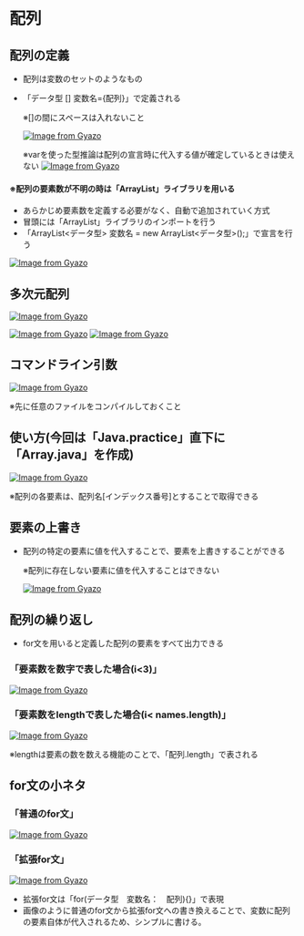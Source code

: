# 配列
## 配列の定義
- 配列は変数のセットのようなもの
- 「データ型 [] 変数名={配列}」で定義される

  ※[]の間にスペースは入れないこと
  
  [![Image from Gyazo](https://i.gyazo.com/5222427759c33390fd0a7686c20ab3d3.png)](https://gyazo.com/5222427759c33390fd0a7686c20ab3d3)

  ※varを使った型推論は配列の宣言時に代入する値が確定しているときは使えない
[![Image from Gyazo](https://i.gyazo.com/6cc3071a9e363bd01466e1377c6ba0e5.png)](https://gyazo.com/6cc3071a9e363bd01466e1377c6ba0e5)

#### ※配列の要素数が不明の時は「ArrayList」ライブラリを用いる
- あらかじめ要素数を定義する必要がなく、自動で追加されていく方式
- 冒頭には「ArrayList」ライブラリのインポートを行う
- 「ArrayList<データ型> 変数名 = new ArrayList<データ型>();」で宣言を行う

[![Image from Gyazo](https://i.gyazo.com/1f9b3260a793aefb27b2749a21cccf80.png)](https://gyazo.com/1f9b3260a793aefb27b2749a21cccf80)

## 多次元配列
[![Image from Gyazo](https://i.gyazo.com/017be2de216b59b82a1a580fef43601a.png)](https://gyazo.com/017be2de216b59b82a1a580fef43601a)

[![Image from Gyazo](https://i.gyazo.com/3dbf34118d53437a3b1dd44fded33c9b.png)](https://gyazo.com/3dbf34118d53437a3b1dd44fded33c9b)
[![Image from Gyazo](https://i.gyazo.com/453d824c845372b8ef3c2ef527487e4a.png)](https://gyazo.com/453d824c845372b8ef3c2ef527487e4a)

## コマンドライン引数
[![Image from Gyazo](https://i.gyazo.com/61aeed9526e6990745338cd4bbbd5386.png)](https://gyazo.com/61aeed9526e6990745338cd4bbbd5386)

※先に任意のファイルをコンパイルしておくこと

## 使い方(今回は「Java.practice」直下に「Array.java」を作成)
[![Image from Gyazo](https://i.gyazo.com/4b63c8cbf9b2710d0bfc41fb1679c8ad.png)](https://gyazo.com/4b63c8cbf9b2710d0bfc41fb1679c8ad)

※配列の各要素は、配列名[インデックス番号]とすることで取得できる

## 要素の上書き
- 配列の特定の要素に値を代入することで、要素を上書きすることができる

  ※配列に存在しない要素に値を代入することはできない

  [![Image from Gyazo](https://i.gyazo.com/551842b8de649dff7b6a40e16b4011b8.png)](https://gyazo.com/551842b8de649dff7b6a40e16b4011b8)

## 配列の繰り返し
- for文を用いると定義した配列の要素をすべて出力できる

### 「要素数を数字で表した場合(i<3)」

 [![Image from Gyazo](https://i.gyazo.com/f81efd8b4dd305f71f82ccc2396dcdca.png)](https://gyazo.com/f81efd8b4dd305f71f82ccc2396dcdca)

### 「要素数をlengthで表した場合(i< names.length)」

 [![Image from Gyazo](https://i.gyazo.com/6b45bfe8f0eec8c5900d5666297479e4.png)](https://gyazo.com/6b45bfe8f0eec8c5900d5666297479e4)

  ※lengthは要素の数を数える機能のことで、「配列.length」で表される

## for文の小ネタ
### 「普通のfor文」

[![Image from Gyazo](https://i.gyazo.com/2315afd34e7d732aa117635ffc775e53.png)](https://gyazo.com/2315afd34e7d732aa117635ffc775e53)

### 「拡張for文」

[![Image from Gyazo](https://i.gyazo.com/d759a67377f8efe8a46b16f03c19b53f.png)](https://gyazo.com/d759a67377f8efe8a46b16f03c19b53f)

- 拡張for文は「for(データ型　変数名：　配列){}」で表現
- 画像のように普通のfor文から拡張for文への書き換えることで、変数に配列の要素自体が代入されるため、シンプルに書ける。
